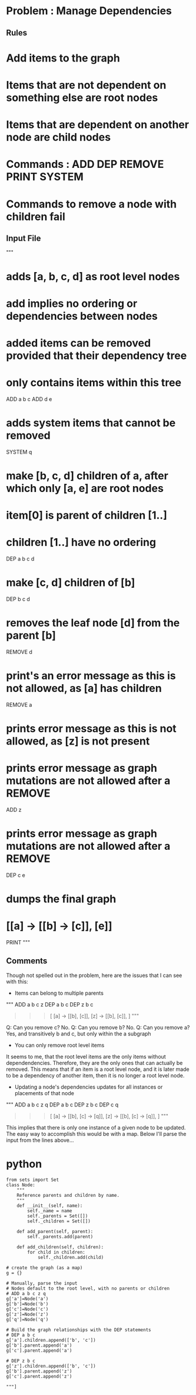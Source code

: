 # Problem : Manage Dependencies


## Rules

# Add items to the graph
# Items that are not dependent on something else are root nodes
# Items that are dependent on another node are child nodes
# Commands : ADD DEP REMOVE PRINT SYSTEM
# Commands to remove a node with children fail

## Input File

"""
# adds [a, b, c, d] as root level nodes
# add implies no ordering or dependencies between nodes
# added items can be removed provided that their dependency tree
#   only contains items within this tree
ADD a b c
ADD d e

# adds system items that cannot be removed
SYSTEM q

# make [b, c, d] children of a, after which only [a, e] are root nodes
# item[0] is parent of children [1..]
# children [1..] have no ordering
DEP a b c d

# make [c, d] children of [b]
DEP b c d

# removes the leaf node [d] from the parent [b]
REMOVE d

# print's an error message as this is not allowed, as [a] has children
REMOVE a

# prints error message as this is not allowed, as [z] is not present

# prints error message as graph mutations are not allowed after a REMOVE  
ADD z

# prints error message as graph mutations are not allowed after a REMOVE  
DEP c e

# dumps the final graph
# [[a] -> [[b] -> [c]], [e]]
PRINT
"""

## Comments

Though not spelled out in the problem, here are the issues that I can see with this:

* Items can belong to multiple parents

"""
ADD a b c z
DEP a b c
DEP z b c

>>> [
        [a] -> [[b], [c]], 
        [z] -> [[b], [c]],
    ]
"""

Q: Can you remove c? No.
Q: Can you remove b? No.
Q: Can you remove a? Yes, and transitively b and c, but only within the a subgraph

* You can only remove root level items

It seems to me, that the root level items are the only items without dependendencies. Therefore, they are the only ones that can actually be removed. This means that if an item is a root level node, and it is later made to be a dependency of another item, then it is no longer a root level node.

* Updating a node's dependencies updates for all instances or placements of that node

"""
ADD a b c z q
DEP a b c
DEP z b c
DEP c q

>>> [
        [a] -> [[b], [c] -> [q]], 
        [z] -> [[b], [c] -> [q]],
    ]
"""

This implies that there is only one instance of a given node to be updated. The easy way to accomplish this would be with a map. Below I'll parse the input from the lines above...

# python
```
from sets import Set
class Node:
    """
    Reference parents and children by name.
    """
    def __init__(self, name):
        self._name = name
        self._parents = Set([])
        self._children = Set([])

    def add_parent(self, parent):
        self._parents.add(parent)

    def add_children(self, children):
        for child in children:
            self._children.add(child)

# create the graph (as a map)
g = {}

# Manually, parse the input
# Nodes default to the root level, with no parents or children
# ADD a b c z q 
g['a']=Node('a')
g['b']=Node('b')
g['c']=Node('c')
g['z']=Node('z')
g['q']=Node('q')

# Build the graph relationships with the DEP statements
# DEP a b c
g['a'].children.append(['b', 'c'])
g['b'].parent.append('a')
g['c'].parent.append('a')

# DEP z b c
g['z'].children.append(['b', 'c'])
g['b'].parent.append('z')
g['c'].parent.append('z')

"""]
